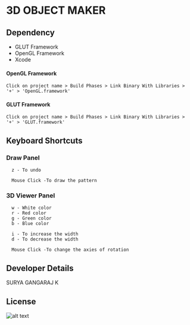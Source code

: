 # 3D OBJECT MAKER 

## Dependency

* GLUT   Framework
* OpenGL Framework
* Xcode

#### OpenGL Framework
```
Click on project name > Build Phases > Link Binary With Libraries > '+' > 'OpenGL.framework'
```
#### GLUT Framework
```
Click on project name > Build Phases > Link Binary With Libraries > '+' > 'GLUT.framework'
```
## Keyboard Shortcuts
### Draw Panel
```
  z - To undo
  
  Mouse Click -To draw the pattern
```
### 3D Viewer Panel
```
  w - White color
  r - Red color
  g - Green color
  b - Blue color
  
  i - To increase the width
  d - To decrease the width
  
  Mouse Click -To change the axies of rotation
```
## Developer Details
  SURYA GANGARAJ K
## License
![alt text](https://github.com/0xpulsar/3DObjectMaker/raw/master/ApacheLicense.png)
